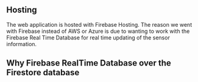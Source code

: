 ## Hosting
The web application is hosted with Firebase Hosting. The reason we went with Firebase instead of AWS or Azure is due to wanting to work with the Firebase Real Time Database for real time updating of the sensor information. 

## Why Firebase RealTime Database over the Firestore database 
